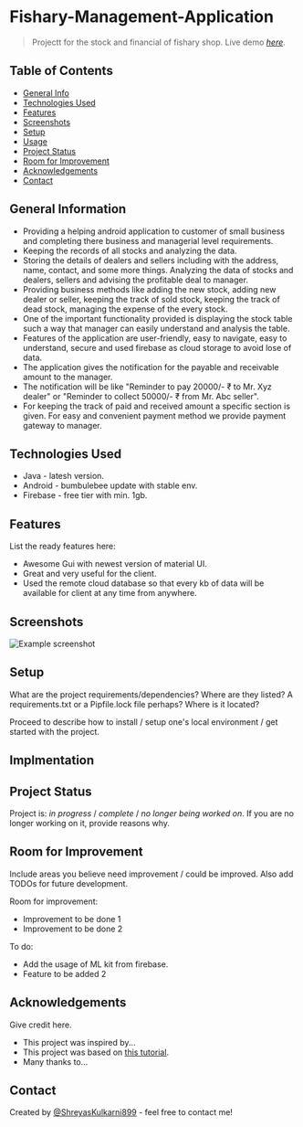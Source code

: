 # Fishary-Management-Application
> Projectt for the stock and financial of fishary shop.
> Live demo [_here_](https://drive.google.com/drive/folders/1xnWa0HjSWonpouMKaG-jdWYYoGk-ii2I?usp=sharing). <!-- If you have the project hosted somewhere, include the link here. -->

## Table of Contents
* [General Info](#general-information)
* [Technologies Used](#technologies-used)
* [Features](#features)
* [Screenshots](#screenshots)
* [Setup](#setup)
* [Usage](#usage)
* [Project Status](#project-status)
* [Room for Improvement](#room-for-improvement)
* [Acknowledgements](#acknowledgements)
* [Contact](#contact)
<!-- * [License](#license) -->


## General Information
- Providing a helping android application to customer of small business and completing there business and managerial level requirements. 
- Keeping the records of all stocks and analyzing the data. 
- Storing the details of dealers and sellers  including with the address, name, contact, and some more things. Analyzing the data of stocks and dealers, sellers and advising the profitable deal to manager. 
- Providing business methods like adding the new stock, adding new dealer or seller, keeping the track of sold stock, keeping the track of dead stock, managing the expense of the every stock. 
- One of the important functionality provided is displaying the stock table such a way that manager can easily understand and analysis the table. 
- Features of the application are user-friendly, easy to navigate, easy to understand, secure and used firebase as cloud storage to avoid lose of data. 
- The application gives the notification for the payable and receivable amount to the manager. 
- The notification will be like "Reminder to pay 20000/- ₹ to Mr. Xyz dealer" or "Reminder to collect 50000/- ₹ from Mr. Abc seller". 
- For keeping the track of paid and received amount a specific section is given. For easy and convenient payment method we provide payment gateway to manager.
<!-- You don't have to answer all the questions - just the ones relevant to your project. -->


## Technologies Used
- Java - latesh version.
- Android - bumbulebee update with stable env.
- Firebase - free tier with min. 1gb.


## Features
List the ready features here:
- Awesome Gui with newest version of material UI.
- Great and very useful for the client.
- Used the remote cloud database so that every kb of data will be available for client at any time from anywhere.


## Screenshots
![Example screenshot](./img/screenshot.png)
<!-- If you have screenshots you'd like to share, include them here. -->


## Setup
What are the project requirements/dependencies? Where are they listed? A requirements.txt or a Pipfile.lock file perhaps? Where is it located?

Proceed to describe how to install / setup one's local environment / get started with the project.


## Implmentation


## Project Status
Project is: _in progress_ / _complete_ / _no longer being worked on_. If you are no longer working on it, provide reasons why.


## Room for Improvement
Include areas you believe need improvement / could be improved. Also add TODOs for future development.

Room for improvement:
- Improvement to be done 1
- Improvement to be done 2

To do:
- Add the usage of ML kit from firebase.
- Feature to be added 2


## Acknowledgements
Give credit here.
- This project was inspired by...
- This project was based on [this tutorial](https://www.example.com).
- Many thanks to...


## Contact
Created by [@ShreyasKulkarni899](https://github.com/ShreyasKulkarni899) - feel free to contact me!


<!-- Optional -->
<!-- ## License -->
<!-- This project is open source and available under the [... License](). -->

<!-- You don't have to include all sections - just the one's relevant to your project -->
